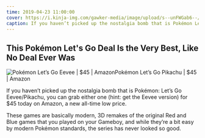 ```yaml
---
time: 2019-04-23 11:00:00
cover: https://i.kinja-img.com/gawker-media/image/upload/s--unFWGab6--/c_scale,dpr_2.0,f_auto,fl_progressive,q_80,w_800/tiuvtwttal5mk8drrgeu.jpg
caption: If you haven’t picked up the nostalgia bomb that is Pokémon Let’s Go Eevee/Pikachu, you can grab either one for \$45 today on Amazon, a new all-time low price.
---
```


## This Pokémon Let's Go Deal Is the Very Best, Like No Deal Ever Was

![Pokémon Let’s Go Eevee | $45 | AmazonPokémon Let’s Go Pikachu | $45 | Amazon](https://i.kinja-img.com/gawker-media/image/upload/s--unFWGab6--/c_scale,dpr_2.0,f_auto,fl_progressive,q_80,w_800/tiuvtwttal5mk8drrgeu.jpg)

If you haven’t picked up the nostalgia bomb that is Pokémon: Let’s Go Eevee/Pikachu, you can grab either one (hint: get the Eevee version) for \$45 today on Amazon, a new all-time low price.

These games are basically modern, 3D remakes of the original Red and Blue games that you played on your Gameboy, and while they’re a bit easy by modern Pokémon standards, the series has never looked so good.
